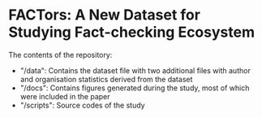 # FACTors: A New Dataset for Studying Fact-checking Ecosystem


The contents of the repository:

- "/data": Contains the dataset file with two additional files with author and organisation statistics derived from the dataset
- "/docs": Contains figures generated during the study, most of which were included in the paper
- "/scripts": Source codes of the study